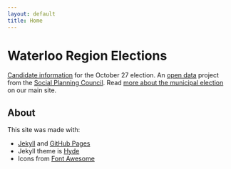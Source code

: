 ```yaml
---
layout: default
title: Home
---
```


# Waterloo Region Elections

<p class="lead"><a href="{{site.baseurl}}/candidates/">Candidate information</a> for the October 27 election. An <a href="{{site.baseurl}}/open-data/">open data</a> project from the <a href="http://waterlooregion.org/">Social Planning Council</a>. Read <a href="http://waterlooregion.org/municipal-elections-2014">more about the municipal election</a> on our main site.</p>

## About

This site was made with:

* [Jekyll](http://jekyllrb.com) and [GitHub Pages](https://pages.github.com/)
* Jekyll theme is [Hyde](http://hyde.getpoole.com)
* Icons from [Font Awesome](http://fortawesome.github.io/Font-Awesome/)


